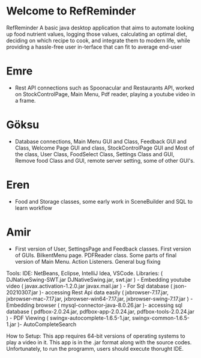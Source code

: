 # Welcome to RefReminder 

RefReminder 
A basic java desktop application that aims to automate looking up food nutrient values, logging those values, calculating an optimal diet, deciding on which recipe to cook, and integrate them to modern life, while providing a hassle-free user in-terface that can fit to average end-user

# Emre 
- Rest API connections such as Spoonacular and Restaurants API, worked on StockControlPage, Main Menu, Pdf reader, playing a youtube video in a frame.  
# Göksu 
- Database connections, Main Menu GUI and Class, Feedback GUI and Class, Welcome Page GUI and class, StockControlPage GUI and Most of the class, User Class, FoodSelect Class, Settings Class and GUI, Remove food Class and GUI, remote server setting, some of other GUI's.
# Eren  
- Food and Storage classes, some early work in SceneBuilder and SQL to learn workflow
# Amir 
- First version of User, SettingsPage and Feedback classes. First version of GUIs. BilkentMenu page. PDFReader class. Some parts of final version of Main Menu. Action Listeners. General bug fixing


Tools:
IDE: NetBeans, Eclipse, IntelliJ Idea, VSCode.
Libraries:  ( DJNativeSwing-SWT.jar DJNativeSwing.jar, swt.jar ) - Embedding youtube video
            ( javax.activation-1.2.0.jar javax.mail.jar ) - For Sql database
            ( json-20210307.jar )- accessing Rest Api data easily 
            ( jxbrowser-7.17.jar, jxbrowser-mac-7.17.jar, jxbrowser-win64-7.17.jar, jxbrowser-swing-7.17.jar ) - Embedding browser
            ( mysql-connector-java-8.0.26.jar )- accessing sql database
            ( pdfbox-2.0.24.jar, pdfbox-app-2.0.24.jar, pdfbox-tools-2.0.24.jar ) - PDF Viewing
            ( swingx-autocomplete-1.6.5-1.jar, swingx-common-1.6.5-1.jar )- AutoCompleteSearch
            

How to Setup:
This app requires 64-bit versions of operating systems to play a video in it. 
This app is in the .jar format along with the source codes. Unfortunately, to run the programm, users should execute thorught IDE. 
